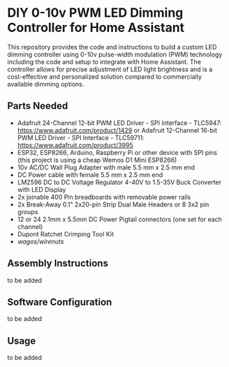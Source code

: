 # DIY 0-10v PWM LED Dimming Controller for Home Assistant 

This repository provides the code and instructions to build a custom LED dimming controller using 0-10v pulse-width modulation (PWM) technology including the code and setup to integrate with Home Assistant. The controller allows for precise adjustment of LED light brightness and is a cost-effective and personalized solution compared to commercially available dimming options.

## Parts Needed
- Adafruit 24-Channel 12-bit PWM LED Driver - SPI Interface - TLC5947: https://www.adafruit.com/product/1429
or Adafruit 12-Channel 16-bit PWM LED Driver - SPI Interface - TLC59711: https://www.adafruit.com/product/3995
- ESP32, ESP8266, Arduino, Raspberry Pi or other device with SPI pins (this project is using a cheap Wemos D1 Mini ESP8266)
- 10v AC/DC Wall Plug Adapter with male 5.5 mm x 2.5 mm end
- DC Power cable with female 5.5 mm x 2.5 mm end
- LM2596 DC to DC Voltage Regulator 4-40V to 1.5-35V Buck Converter with LED Display
- 2x joinable 400 Pin breadboards with removable power rails
- 2x Break-Away 0.1" 2x20-pin Strip Dual Male Headers or 8 3x2 pin groups
- 12 or 24 2.1mm x 5.5mm DC Power Pigtail connectors (one set for each channel)
- Dupont Ratchet Crimping Tool Kit
- _wagos/wirenuts_

## Assembly Instructions
to be added

## Software Configuration
to be added

## Usage
to be added
